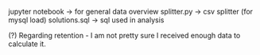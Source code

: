 jupyter notebook -> for general data overview
splitter.py -> csv splitter (for mysql load)
solutions.sql -> sql used in analysis

(?) Regarding retention -
I am not pretty sure I received enough data to calculate it.
